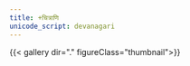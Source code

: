 ```yaml
---
title: +चित्राणि
unicode_script: devanagari
---
```

{{< gallery dir="." figureClass="thumbnail">}}

